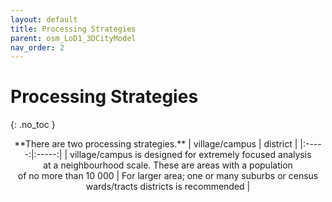 ```yaml
---
layout: default
title: Processing Strategies
parent: osm_LoD1_3DCityModel
nav_order: 2
---
```


# Processing Strategies
{: .no_toc }



<div align="center">
  **There are two processing strategies.**
| village/campus | district | 
|:-----:|:-----:|
| village/campus is designed for extremely focused analysis <br /> at a neighbourhood scale. These are areas with a population  <br /> of no more than 10 000 |  For larger area; one or many suburbs or census <br /> wards/tracts districts is recommended |
  
</div>

<!--  Table of contents
{: .no_toc .text-delta }

1. TOC
{:toc}

---

